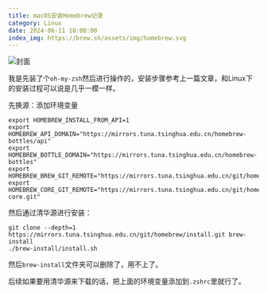 ```yaml
---
title: macOS安装Homebrew记录
category: Linux
date: 2024-06-11 18:00:00
index_img: https://brew.sh/assets/img/homebrew.svg
---
```


![封面](https://brew.sh/assets/img/homebrew.svg)

我是先装了个`oh-my-zsh`然后进行操作的，安装步骤参考上一篇文章，和Linux下的安装过程可以说是几乎一模一样。

先换源：添加环境变量
``` shell
export HOMEBREW_INSTALL_FROM_API=1
export HOMEBREW_API_DOMAIN="https://mirrors.tuna.tsinghua.edu.cn/homebrew-bottles/api"
export HOMEBREW_BOTTLE_DOMAIN="https://mirrors.tuna.tsinghua.edu.cn/homebrew-bottles"
export HOMEBREW_BREW_GIT_REMOTE="https://mirrors.tuna.tsinghua.edu.cn/git/homebrew/brew.git"
export HOMEBREW_CORE_GIT_REMOTE="https://mirrors.tuna.tsinghua.edu.cn/git/homebrew/homebrew-core.git"
```

然后通过清华源进行安装：
``` shell
git clone --depth=1 https://mirrors.tuna.tsinghua.edu.cn/git/homebrew/install.git brew-install
./brew-install/install.sh
```

然后`brew-install`文件夹可以删除了，用不上了。

后续如果要用清华源来下载的话，把上面的环境变量添加到`.zshrc`里就行了。